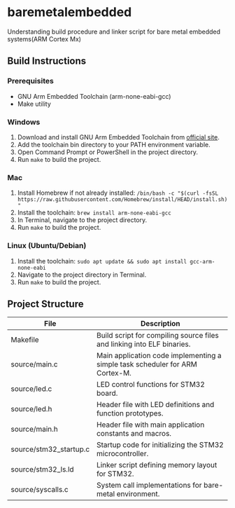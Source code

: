 # baremetalembedded

Understanding build procedure and linker script for bare metal embedded systems(ARM Cortex Mx)

## Build Instructions

### Prerequisites
- GNU Arm Embedded Toolchain (arm-none-eabi-gcc)
- Make utility

### Windows
1. Download and install GNU Arm Embedded Toolchain from [official site](https://developer.arm.com/tools-and-software/open-source-software/developer-tools/gnu-toolchain/gnu-rm/downloads).
2. Add the toolchain bin directory to your PATH environment variable.
3. Open Command Prompt or PowerShell in the project directory.
4. Run `make` to build the project.

### Mac
1. Install Homebrew if not already installed: `/bin/bash -c "$(curl -fsSL https://raw.githubusercontent.com/Homebrew/install/HEAD/install.sh)"`
2. Install the toolchain: `brew install arm-none-eabi-gcc`
3. In Terminal, navigate to the project directory.
4. Run `make` to build the project.

### Linux (Ubuntu/Debian)
1. Install the toolchain: `sudo apt update && sudo apt install gcc-arm-none-eabi`
2. Navigate to the project directory in Terminal.
3. Run `make` to build the project.

## Project Structure

| File                  | Description |
|-----------------------|-------------|
| Makefile              | Build script for compiling source files and linking into ELF binaries. |
| source/main.c         | Main application code implementing a simple task scheduler for ARM Cortex-M. |
| source/led.c          | LED control functions for STM32 board. |
| source/led.h          | Header file with LED definitions and function prototypes. |
| source/main.h         | Header file with main application constants and macros. |
| source/stm32_startup.c| Startup code for initializing the STM32 microcontroller. |
| source/stm32_ls.ld    | Linker script defining memory layout for STM32. |
| source/syscalls.c     | System call implementations for bare-metal environment. |
